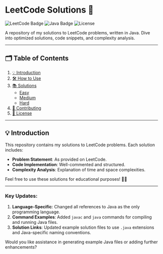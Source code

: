 # LeetCode Solutions 🚀

![LeetCode Badge](https://img.shields.io/badge/LeetCode-000?style=for-the-badge&logo=leetcode&logoColor=yellow)
![Java Badge](https://img.shields.io/badge/Java-000?style=for-the-badge&logo=java&logoColor=red)
![License](https://img.shields.io/github/license/GokulakrishnanSivalingam/leetcode-solutions?style=for-the-badge)

A repository of my solutions to LeetCode problems, written in Java. Dive into optimized solutions, code snippets, and complexity analysis.

---

## 🗂️ Table of Contents

1. [💡 Introduction](introduction)
2. [🛠️ How to Use](how-to-use)
3. [📚 Solutions](solutions)
   - [Easy](easy)
   - [Medium](medium)
   - [Hard](hard)
4. [🤝 Contributing](contributing)
5. [📜 License](license)

---

## 💡 Introduction

This repository contains my solutions to LeetCode problems. Each solution includes:
- **Problem Statement**: As provided on LeetCode.
- **Code Implementation**: Well-commented and structured.
- **Complexity Analysis**: Explanation of time and space complexities.

Feel free to use these solutions for educational purposes! 🧠✨

---

### Key Updates:
1. **Language-Specific**: Changed all references to Java as the only programming language.
2. **Command Examples**: Added `javac` and `java` commands for compiling and running Java files.
3. **Solution Links**: Updated example solution files to use `.java` extensions and Java-specific naming conventions.

Would you like assistance in generating example Java files or adding further enhancements?

